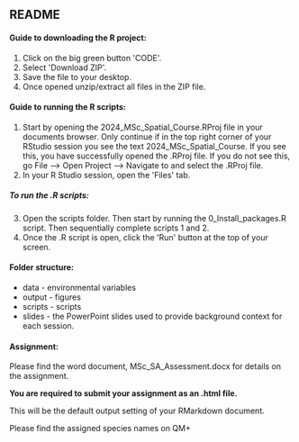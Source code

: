 ## README

#### Guide to downloading the R project:

1.  Click on the big green button 'CODE'.
2.  Select 'Download ZIP'.
3.  Save the file to your desktop.
4.  Once opened unzip/extract all files in the ZIP file.

#### Guide to running the R scripts:

1.  Start by opening the 2024_MSc_Spatial_Course.RProj file in your documents browser. Only continue if in the top right corner of your RStudio session you see the text 2024_MSc_Spatial_Course. If you see this, you have successfully opened the .RProj file. If you do not see this, go File --\> Open Project --\> Navigate to and select the .RProj file.
2.  In your R Studio session, open the 'Files' tab.

##### To run the .R scripts:

3.  Open the scripts folder. Then start by running the 0_Install_packages.R script. Then sequentially complete scripts 1 and 2.
4.  Once the .R script is open, click the 'Run' button at the top of your screen.

#### Folder structure:

-   data - environmental variables
-   output - figures
-   scripts - scripts
-   slides - the PowerPoint slides used to provide background context for each session.

#### Assignment:

Please find the word document, MSc_SA_Assessment.docx for details on the assignment.

**You are required to submit your assignment as an .html file.**

This will be the default output setting of your RMarkdown document.

Please find the assigned species names on QM+
